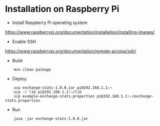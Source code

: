 
# Installation on Raspberry Pi

* Install Raspberry Pi operating system

https://www.raspberrypi.org/documentation/installation/installing-images/

* Enable SSH

https://www.raspberrypi.org/documentation/remote-access/ssh/

* Build
```
    mvn clean package
```

* Deploy
```
    scp exchange-stats-1.0.0.jar pi@192.168.1.1:~
    scp -r lib pi@192.168.1.1:~/lib
    scp example-exchange-stats.properties pi@192.168.1.1:~/exchange-stats.properties
```

* Run
```
    java -jar exchange-stats-1.0.0.jar
```